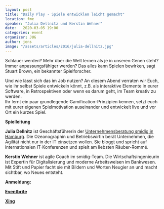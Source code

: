 ```yaml
---
layout: post
title: "Daily Play - Spiele entwicklen leicht gemacht"
location: fme
speaker: "Julia Dellnitz und Kerstin Wehner"
date:   2020-03-05 19:00
categories: event
organizer: JUG
author: jens
image: "/assets/articles/2016/julia-dellnitz.jpg"
---
```


Schlauer werden? 
Mehr über die Welt lernen als je in unseren Genen steht? 
Immer anpassungsfähiger werden? 
Das alles kann Spielen bewirken, sagt Stuart Brown, ein bekannter Spielforscher.

Und wie lässt sich das im Job nutzen? 
An diesem Abend verraten wir Euch, wie ihr selbst Spiele entwickeln könnt, z.B. als interaktive Elemente in eurer Software, in Retrospektiven oder wenn es darum geht, im Team kreativ zu werden.  
Ihr lernt ein paar grundlegende Gamification-Prinzipien kennen, setzt euch mit eurer eigenen Spielmotivation auseinander und entwickelt live und vor Ort ein kurzes Spiel.

**Spielleitung**

**Julia Dellnitz** ist Geschäftsführerin der [Unternehmensberatung smidig in Hamburg](https:/www.smidig.de). 
Die Ozeanographin und Betriebswirtin berät Unternehmen, die Agilität nicht nur in der IT einsetzen wollen. 
Sie bloggt und spricht auf internationalen IT-Konferenzen und spielt am liebsten Räuber-Rommé.

**Kerstin Wehner** ist agile Coach im smidig-Team. Die Wirtschaftsingenieurin ist Expertin für Digitalisierung und moderne Arbeitsweisen im Bankwesen.
Mit Stift und Papier facht sie mit Bildern und Worten Neugier an und macht sichtbar, wo Neues entsteht.

**Anmeldung:**

[**Eventbrite**](https://www.eventbrite.de/e/daily-play-spiele-entwicklen-leicht-gemacht-tickets-91431053743)

[**Xing**](https://www.xing.com/events/daily-play-spiele-entwicklen-2733893)

